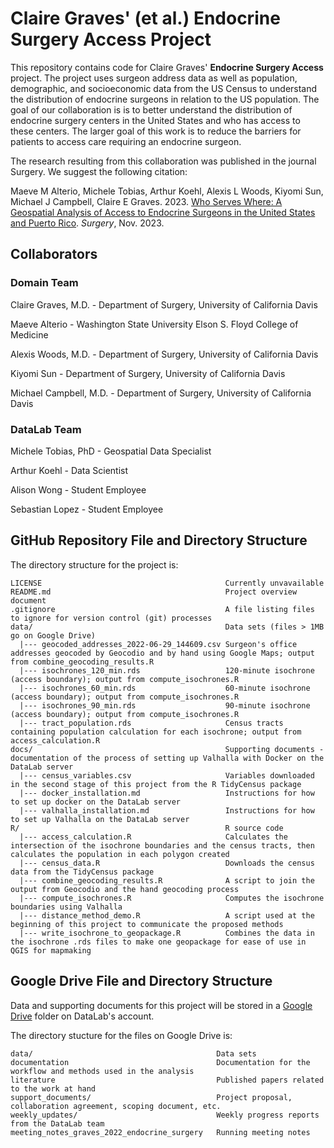 <!--
DataLab Project Template

Replace allcaps text with your project details. PROJECT_NAME should be your
project's short name.

In the listing of directories, delete anything that isn't relevant to your
project.
-->

# Claire Graves' (et al.) Endocrine Surgery Access Project

This repository contains code for Claire Graves' **Endocrine Surgery Access** project. The
project uses surgeon address data as well as population, demographic, and socioeconomic data from the US Census to understand the distribution of endocrine surgeons in relation to the US population. The goal of our collaboration is is to better understand the distribution of endocrine surgery centers in the United States and who has access to these centers.  The larger goal of this work is to reduce the barriers for patients to access care requiring an endocrine surgeon.

The research resulting from this collaboration was published in the journal Surgery.  We suggest the following citation:

Maeve M Alterio, Michele Tobias, Arthur Koehl, Alexis L Woods, Kiyomi Sun, Michael J Campbell, Claire E Graves. 2023. [Who Serves Where: A Geospatial Analysis of Access to Endocrine Surgeons in the United States and Puerto Rico](https://www.sciencedirect.com/science/article/pii/S0039606023006712). *Surgery*, Nov. 2023.

## Collaborators

### Domain Team

Claire Graves, M.D. - Department of Surgery, University of California Davis

Maeve Alterio - Washington State University Elson S. Floyd College of Medicine

Alexis Woods, M.D. - Department of Surgery, University of California Davis

Kiyomi Sun - Department of Surgery, University of California Davis

Michael Campbell, M.D. - Department of Surgery, University of California Davis


### DataLab Team

Michele Tobias, PhD - Geospatial Data Specialist 

Arthur Koehl - Data Scientist

Alison Wong - Student Employee

Sebastian Lopez - Student Employee


## GitHub Repository File and Directory Structure

The directory structure for the project is:

```
LICENSE                                         Currently unvavailable
README.md                                       Project overview document
.gitignore                                      A file listing files to ignore for version control (git) processes
data/                                           Data sets (files > 1MB go on Google Drive)
  |--- geocoded_addresses_2022-06-29_144609.csv Surgeon's office addresses geocoded by Geocodio and by hand using Google Maps; output from combine_geocoding_results.R
  |--- isochrones_120_min.rds                   120-minute isochrone (access boundary); output from compute_isochrones.R
  |--- isochrones_60_min.rds                    60-minute isochrone (access boundary); output from compute_isochrones.R
  |--- isochrones_90_min.rds                    90-minute isochrone (access boundary); output from compute_isochrones.R
  |--- tract_population.rds                     Census tracts containing population calculation for each isochrone; output from access_calculation.R
docs/                                           Supporting documents - documentation of the process of setting up Valhalla with Docker on the DataLab server
  |--- census_variables.csv                     Variables downloaded in the second stage of this project from the R TidyCensus package
  |--- docker_installation.md                   Instructions for how to set up docker on the DataLab server
  |--- valhalla_installation.md                 Instructions for how to set up Valhalla on the DataLab server
R/                                              R source code
  |--- access_calculation.R                     Calculates the intersection of the isochrone boundaries and the census tracts, then calculates the population in each polygon created
  |--- census_data.R                            Downloads the census data from the TidyCensus package
  |--- combine_geocoding_results.R              A script to join the output from Geocodio and the hand geocoding process
  |--- compute_isochrones.R                     Computes the isochrone boundaries using Valhalla
  |--- distance_method_demo.R                   A script used at the beginning of this project to communicate the proposed methods
  |--- write_isochrone_to_geopackage.R          Combines the data in the isochrone .rds files to make one geopackage for ease of use in QGIS for mapmaking
```

<!--
The files in the `data/` directory are:

```

```
-->


## Google Drive File and Directory Structure

Data and supporting documents for this project will be stored in a [Google Drive](https://drive.google.com/drive/u/1/folders/1POVnOPgrcC_XViM0zDdMv2O-9B8ixRGT) folder on DataLab's account.

The directory stucture for the files on Google Drive is:

```
data/                                         Data sets
documentation                                 Documentation for the workflow and methods used in the analysis
literature                                    Published papers related to the work at hand
support_documents/                            Project proposal, collaboration agreement, scoping document, etc.
weekly_updates/                               Weekly progress reports from the DataLab team
meeting_notes_graves_2022_endocrine_surgery   Running meeting notes

```
